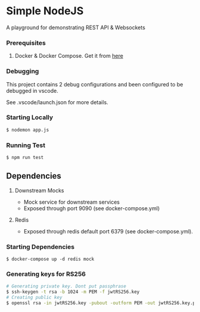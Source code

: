# Simple NodeJS 
A playground for demonstrating REST API & Websockets

### Prerequisites
1. Docker & Docker Compose. Get it from <a href="https://docs.docker.com">here</a>

### Debugging
This project contains 2 debug configurations and been configured to be debugged in vscode. 

See .vscode/launch.json for more details.

### Starting Locally

```bash
$ nodemon app.js
```

### Running Test
```bash
$ npm run test
```

## Dependencies
1. Downstream Mocks

    * Mock service for downstream services  
    * Exposed through port 9090 (see docker-compose.yml)

2. Redis

    * Exposed through redis default port 6379 (see docker-compose.yml).

### Starting Dependencies
```
$ docker-compose up -d redis mock
```

### Generating keys for RS256
```bash
# Generating private key. Dont put passphrase
$ ssh-keygen -t rsa -b 1024 -m PEM -f jwtRS256.key
# Creating public key
$ openssl rsa -in jwtRS256.key -pubout -outform PEM -out jwtRS256.key.pub
```